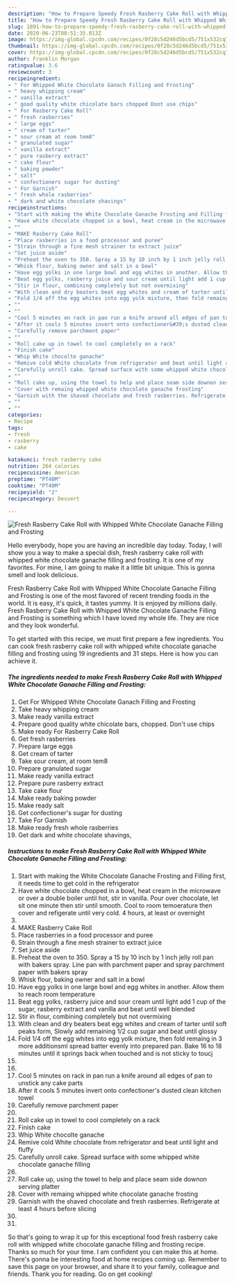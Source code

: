 ```yaml
---
description: "How to Prepare Speedy Fresh Rasberry Cake Roll with Whipped White Chocolate Ganache Filling and Frosting"
title: "How to Prepare Speedy Fresh Rasberry Cake Roll with Whipped White Chocolate Ganache Filling and Frosting"
slug: 1891-how-to-prepare-speedy-fresh-rasberry-cake-roll-with-whipped-white-chocolate-ganache-filling-and-frosting
date: 2020-06-23T00:51:35.013Z
image: https://img-global.cpcdn.com/recipes/0f28c5d246d5bcd5/751x532cq70/fresh-rasberry-cake-roll-with-whipped-white-chocolate-ganache-filling-and-frosting-recipe-main-photo.jpg
thumbnail: https://img-global.cpcdn.com/recipes/0f28c5d246d5bcd5/751x532cq70/fresh-rasberry-cake-roll-with-whipped-white-chocolate-ganache-filling-and-frosting-recipe-main-photo.jpg
cover: https://img-global.cpcdn.com/recipes/0f28c5d246d5bcd5/751x532cq70/fresh-rasberry-cake-roll-with-whipped-white-chocolate-ganache-filling-and-frosting-recipe-main-photo.jpg
author: Franklin Morgan
ratingvalue: 3.6
reviewcount: 3
recipeingredient:
- " For Whipped White Chocolate Ganach Filling and Frosting"
- " heavy whipping cream"
- " vanilla extract"
- " good quality white chicolate bars chopped Dont use chips"
- " For Rasberry Cake Roll"
- " fresh rasberries"
- " large eggs"
- " cream of tarter"
- " sour cream at room tem8"
- " granulated sugar"
- " vanilla extract"
- " pure rasberry extract"
- " cake flour"
- " baking powder"
- " salt"
- " confectioners sugar for dusting"
- " For Garnish"
- " fresh whole rasberries"
- " dark and white chocolate shavings"
recipeinstructions:
- "Start with making the White Chocolate Ganache Frosting and Filling first, it needs time to get cold in the refrigerator"
- "Have white chocolate chopped in a bowl, heat cream in the microwave or over a double boiler until hot, stir in vanilla. Pour over chocolate, let sit one minute then stir until smooth. Cool to room temoerature then cover and refigerate until very cold. 4 hours, at least or overnight"
- ""
- "MAKE Rasberry Cake Roll"
- "Place rasberries in a food processor and puree"
- "Strain through a fine mesh strainer to extract juice"
- "Set juice aside"
- "Preheat the oven to 350. Spray a 15 by 10 inch by 1 inch jelly roll pan with bakers spray. Line pan with parchment paper and spray parchment paper with bakers spray"
- "Whisk flour, baking owner and salt in a bowl"
- "Have egg yolks in one large bowl and egg whites in another. Allow them to reach room temperature"
- "Beat egg yolks, rasberry juice and sour cream until light add 1 cup of the sugar, rasberry extract and vanilla and beat until well blended"
- "Stir in flour, combining completely but not overmixing"
- "With clean and dry beaters beat egg whites and cream of tarter until soft peaks form, Slowly add remaining 1/2 cup sugar and beat until glossy"
- "Fold 1/4 off the egg whites into egg yolk mixture, then fold remaing in 3 more additionsml spread batter evenly into prepared pan. Bake 16 to 18 minutes until it springs back when touched and is not sticky to toucj"
- ""
- ""
- "Cool 5 minutes on rack in pan run a knife around all edges of pan to unstick any cake parts"
- "After it cools 5 minutes invert onto confectioner&#39;s dusted clean kitchen towel"
- "Carefully remove parchment paper"
- ""
- "Roll cake up in towel to cool completely on a rack"
- "Finish cake"
- "Whip White chocolte ganache"
- "Remive cold White chocolate from refrigerator and beat until light and fluffy"
- "Carefully unroll cake. Spread surface with some whipped white chocolate ganache filling"
- ""
- "Roll cake up, using the towel to help and place seam side downon serving platter"
- "Cover with remaing whipped white chocolate ganache frosting"
- "Garnish with the shaved chocolate and fresh rasberries. Refrigerate at least 4 hours before slicing"
- ""
- ""
categories:
- Recipe
tags:
- fresh
- rasberry
- cake

katakunci: fresh rasberry cake 
nutrition: 264 calories
recipecuisine: American
preptime: "PT40M"
cooktime: "PT40M"
recipeyield: "2"
recipecategory: Dessert

---
```



![Fresh Rasberry Cake Roll with Whipped White Chocolate Ganache Filling and Frosting](https://img-global.cpcdn.com/recipes/0f28c5d246d5bcd5/751x532cq70/fresh-rasberry-cake-roll-with-whipped-white-chocolate-ganache-filling-and-frosting-recipe-main-photo.jpg)

Hello everybody, hope you are having an incredible day today. Today, I will show you a way to make a special dish, fresh rasberry cake roll with whipped white chocolate ganache filling and frosting. It is one of my favorites. For mine, I am going to make it a little bit unique. This is gonna smell and look delicious.



Fresh Rasberry Cake Roll with Whipped White Chocolate Ganache Filling and Frosting is one of the most favored of recent trending foods in the world. It is easy, it's quick, it tastes yummy. It is enjoyed by millions daily. Fresh Rasberry Cake Roll with Whipped White Chocolate Ganache Filling and Frosting is something which I have loved my whole life. They are nice and they look wonderful.


To get started with this recipe, we must first prepare a few ingredients. You can cook fresh rasberry cake roll with whipped white chocolate ganache filling and frosting using 19 ingredients and 31 steps. Here is how you can achieve it.

<!--inarticleads1-->

##### The ingredients needed to make Fresh Rasberry Cake Roll with Whipped White Chocolate Ganache Filling and Frosting:

1. Get  For Whipped White Chocolate Ganach Filling and Frosting
1. Take  heavy whipping cream
1. Make ready  vanilla extract
1. Prepare  good quality white chicolate bars, chopped. Don&#39;t use chips
1. Make ready  For Rasberry Cake Roll
1. Get  fresh rasberries
1. Prepare  large eggs
1. Get  cream of tarter
1. Take  sour cream, at room tem8
1. Prepare  granulated sugar
1. Make ready  vanilla extract
1. Prepare  pure rasberry extract
1. Take  cake flour
1. Make ready  baking powder
1. Make ready  salt
1. Get  confectioner&#39;s sugar for dusting
1. Take  For Garnish
1. Make ready  fresh whole rasberries
1. Get  dark and white chocolate shavings,




<!--inarticleads2-->

##### Instructions to make Fresh Rasberry Cake Roll with Whipped White Chocolate Ganache Filling and Frosting:

1. Start with making the White Chocolate Ganache Frosting and Filling first, it needs time to get cold in the refrigerator
1. Have white chocolate chopped in a bowl, heat cream in the microwave or over a double boiler until hot, stir in vanilla. Pour over chocolate, let sit one minute then stir until smooth. Cool to room temoerature then cover and refigerate until very cold. 4 hours, at least or overnight
1. 
1. MAKE Rasberry Cake Roll
1. Place rasberries in a food processor and puree
1. Strain through a fine mesh strainer to extract juice
1. Set juice aside
1. Preheat the oven to 350. Spray a 15 by 10 inch by 1 inch jelly roll pan with bakers spray. Line pan with parchment paper and spray parchment paper with bakers spray
1. Whisk flour, baking owner and salt in a bowl
1. Have egg yolks in one large bowl and egg whites in another. Allow them to reach room temperature
1. Beat egg yolks, rasberry juice and sour cream until light add 1 cup of the sugar, rasberry extract and vanilla and beat until well blended
1. Stir in flour, combining completely but not overmixing
1. With clean and dry beaters beat egg whites and cream of tarter until soft peaks form, Slowly add remaining 1/2 cup sugar and beat until glossy
1. Fold 1/4 off the egg whites into egg yolk mixture, then fold remaing in 3 more additionsml spread batter evenly into prepared pan. Bake 16 to 18 minutes until it springs back when touched and is not sticky to toucj
1. 
1. 
1. Cool 5 minutes on rack in pan run a knife around all edges of pan to unstick any cake parts
1. After it cools 5 minutes invert onto confectioner&#39;s dusted clean kitchen towel
1. Carefully remove parchment paper
1. 
1. Roll cake up in towel to cool completely on a rack
1. Finish cake
1. Whip White chocolte ganache
1. Remive cold White chocolate from refrigerator and beat until light and fluffy
1. Carefully unroll cake. Spread surface with some whipped white chocolate ganache filling
1. 
1. Roll cake up, using the towel to help and place seam side downon serving platter
1. Cover with remaing whipped white chocolate ganache frosting
1. Garnish with the shaved chocolate and fresh rasberries. Refrigerate at least 4 hours before slicing
1. 
1. 




So that's going to wrap it up for this exceptional food fresh rasberry cake roll with whipped white chocolate ganache filling and frosting recipe. Thanks so much for your time. I am confident you can make this at home. There's gonna be interesting food at home recipes coming up. Remember to save this page on your browser, and share it to your family, colleague and friends. Thank you for reading. Go on get cooking!
